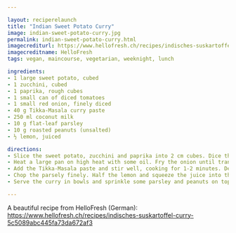 ```yaml
---

layout: reciperelaunch
title: "Indian Sweet Potato Curry"
image: indian-sweet-potato-curry.jpg
permalink: indian-sweet-potato-curry.html
imagecrediturl: https://www.hellofresh.ch/recipes/indisches-suskartoffel-curry-5c5089abc445fa73da672af3
imagecreditname: HelloFresh
tags: vegan, maincourse, vegetarian, weeknight, lunch

ingredients:
- 1 large sweet potato, cubed
- 1 zucchini, cubed
- 1 paprika, rough cubes
- 1 small can of diced tomatoes
- 1 small red onion, finely diced
- 40 g Tikka-Masala curry paste
- 250 ml coconut milk
- 10 g flat-leaf parsley
- 10 g roasted peanuts (unsalted)
- ½ lemon, juiced

directions:
- Slice the sweet potato, zucchini and paprika into 2 cm cubes. Dice the onion finely.
- Heat a large pan on high heat with some oil. Fry the onion until translucent. Add the sweet potato and cook for 2-3 minutes. Then add the zucchini and paprika and cook for another 2-3 minutes.
- Add the Tikka-Masala paste and stir well, cooking for 1-2 minutes. Deglaze the vegetables by adding the tomatoes and coconut milk and reduce the heat slightly. Cover and cook for 10-15 minutes. Season with salt and pepper.
- Chop the parsely finely. Half the lemon and squeeze the juice into the curry.
- Serve the curry in bowls and sprinkle some parsley and peanuts on top.

---
```


A beautiful recipe from HelloFresh (German): https://www.hellofresh.ch/recipes/indisches-suskartoffel-curry-5c5089abc445fa73da672af3 